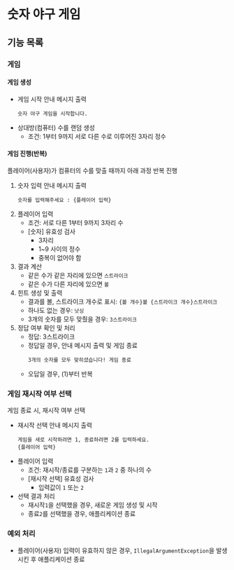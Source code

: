 # 숫자 야구 게임

## 기능 목록

### 게임

#### 게임 생성

- 게임 시작 안내 메시지 출력
   ```
   숫자 야구 게임을 시작합니다.
   ```
- 상대방(컴퓨터) 수를 랜덤 생성
    - 조건: 1부터 9까지 서로 다른 수로 이루어진 3자리 정수

#### 게임 진행(반복)

플레이어(사용자)가 컴퓨터의 수를 맞출 때까지 아래 과정 반복 진행

1. 숫자 입력 안내 메시지 출력
   ```
   숫자를 입력해주세요 : {플레이어 입력}
   ```
2. 플레이어 입력
    - 조건: 서로 다른 1부터 9까지 3자리 수
    - [숫자] 유효성 검사
        - 3자리
        - 1~9 사이의 정수
        - 중복이 없어야 함
3. 결과 계산
    - 같은 수가 같은 자리에 있으면 `스트라이크`
    - 같은 수가 다른 자리에 있으면 `볼`
4. 힌트 생성 및 출력
    - 결과를 볼, 스트라이크 개수로 표시: `{볼 개수}볼 {스트라이크 개수}스트라이크`
    - 하나도 없는 경우: `낫싱`
    - 3개의 숫자를 모두 맞췄을 경우: `3스트라이크`
5. 정답 여부 확인 및 처리
    - 정답: 3스트라이크
    - 정답일 경우, 안내 메시지 출력 및 게임 종료
        ```
        3개의 숫자를 모두 맞히셨습니다! 게임 종료
        ``` 
    - 오답일 경우, (1)부터 반복

### 게임 재시작 여부 선택

게임 종료 시, 재시작 여부 선택

- 재시작 선택 안내 메시지 출력
    ```
    게임을 새로 시작하려면 1, 종료하려면 2를 입력하세요.
    {플레이어 입력}
    ```
- 플레이어 입력
    - 조건: 재시작/종료를 구분하는 `1`과 `2` 중 하나의 수
    - [재시작 선택] 유효성 검사
        - 입력값이 `1` 또는 `2`
- 선택 결과 처리
    - 재시작`1`을 선택했을 경우, 새로운 게임 생성 및 시작
    - 종료`2`를 선택했을 경우, 애플리케이션 종료

### 예외 처리

- 플레이어(사용자) 입력이 유효하지 않은 경우, `IllegalArgumentException`을 발생시킨 후 애플리케이션 종료
